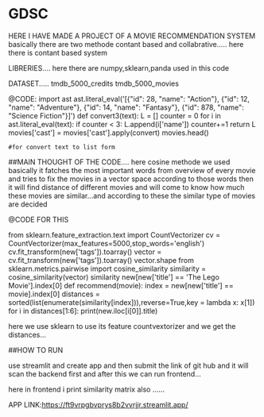 # GDSC
HERE I HAVE MADE A PROJECT OF A MOVIE RECOMMENDATION SYSTEM 
basically there are two methode 
contant based and collabrative.....
here there is contant based system

LIBRERIES....
here there are numpy,sklearn,panda used in this code



DATASET.....
tmdb_5000_credits
tmdb_5000_movies


@CODE:
import ast
ast.literal_eval('[{"id": 28, "name": "Action"}, {"id": 12, "name": "Adventure"}, {"id": 14, "name": "Fantasy"}, {"id": 878, "name": "Science Fiction"}]')
def convert3(text):
    L = []
    counter = 0
    for i in ast.literal_eval(text):
        if counter < 3:
            L.append(i['name'])
        counter+=1
    return L 
movies['cast'] = movies['cast'].apply(convert)
movies.head()

    #for convert text to list form


##MAIN THOUGHT OF THE CODE....
here cosine methode we used basically it fatches the most important words from overview of every movie and tries to fix the movies in a vector space according to those words then it will find distance of different movies and will come to know how much these movies are similar...and according to these the similar type of movies are decided



@CODE FOR THIS


from sklearn.feature_extraction.text import CountVectorizer
cv = CountVectorizer(max_features=5000,stop_words='english')
cv.fit_transform(new['tags']).toarray()
vector = cv.fit_transform(new['tags']).toarray()
vector.shape
from sklearn.metrics.pairwise import cosine_similarity
similarity = cosine_similarity(vector)
similarity
new[new['title'] == 'The Lego Movie'].index[0]
def recommend(movie):
    index = new[new['title'] == movie].index[0]
    distances = sorted(list(enumerate(similarity[index])),reverse=True,key = lambda x: x[1])
    for i in distances[1:6]:
        print(new.iloc[i[0]].title)


here we use sklearn to use its feature countvextorizer and we get the distances...




##HOW TO RUN 

use streamlit and create app
and then submit the link of git hub and it will scan the backend first and after this we can run frontend...

here in frontend i print similarity matrix also ......

APP LINK:https://ft9vrpgbvprys8b2vvrjjr.streamlit.app/

    
